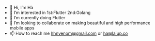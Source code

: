 - 👋 Hi, I’m Hà
- 👀 I’m interested in 1st:Flutter 2nd:Golang
- 🌱 I’m currently doing Flutter
- 💞️ I’m looking to collaborate on making beautiful and high performance mobile apps
- 📫 How to reach me hhnvenom@gmail.com or ha@laiup.co

<!---
hhnvenom/hhnvenom is a ✨ special ✨ repository because its `README.md` (this file) appears on your GitHub profile.
You can click the Preview link to take a look at your changes.
--->
